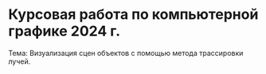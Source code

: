 # Курсовая работа по компьютерной графике 2024 г.
Тема: Визуализация сцен объектов с помощью метода трассировки лучей.
